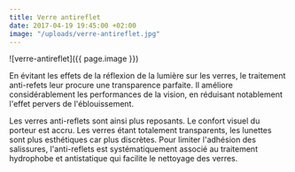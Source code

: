 ```yaml
---
title: Verre antireflet
date: 2017-04-19 19:45:00 +02:00
image: "/uploads/verre-antireflet.jpg"
---
```


![verre-antireflet]({{ page.image }})

En évitant les effets de la réflexion de la lumière sur les verres, le traitement anti-refets leur procure une transparence parfaite. Il améliore considérablement les performances de la vision, en réduisant notablement l'effet pervers de l'éblouissement.

Les verres anti-reflets sont ainsi plus reposants. Le confort visuel du porteur est accru. Les verres étant totalement transparents, les lunettes sont plus esthétiques car plus discrètes. Pour limiter l'adhésion des salissures, l'anti-reflets est systématiquement associé au traitement hydrophobe et antistatique qui facilite le nettoyage des verres.
